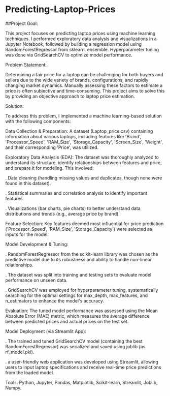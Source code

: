 # Predicting-Laptop-Prices

##Project Goal:

This project focuses on predicting laptop prices using machine learning techniques. I performed exploratory data analysis and visualizations in a Jupyter Notebook, followed by building a regression model using RandomForestRegressor from sklearn. ensemble. Hyperparameter tuning was done via GridSearchCV to optimize model performance.

Problem Statement:

Determining a fair price for a laptop can be challenging for both buyers and sellers due to the wide variety of brands, configurations, and rapidly changing market dynamics. Manually assessing these factors to estimate a price is often subjective and time-consuming. This project aims to solve this by providing an objective approach to laptop price estimation.


Solution:

To address this problem, I implemented a machine learning-based solution with the following components:

Data Collection & Preparation: A dataset (Laptop_price.csv) containing information about various laptops, including features like 'Brand', 'Processor_Speed', 'RAM_Size', 'Storage_Capacity', 'Screen_Size', 'Weight', and their corresponding 'Price', was utilized.

Exploratory Data Analysis (EDA): The dataset was thoroughly analyzed to understand its structure, identify relationships between features and price, and prepare it for modeling. This involved:

. Data cleaning (handling missing values and duplicates, though none were found in this dataset).

. Statistical summaries and correlation analysis to identify important features.

. Visualizations (bar charts, pie charts) to better understand data distributions and trends (e.g., average price by brand).

Feature Selection: Key features deemed most influential for price prediction ('Processor_Speed', 'RAM_Size', 'Storage_Capacity') were selected as inputs for the model.

Model Development & Tuning:

. RandomForestRegressor from the scikit-learn library was chosen as the predictive model due to its robustness and ability to handle non-linear relationships.

. The dataset was split into training and testing sets to evaluate model performance on unseen data.

. GridSearchCV was employed for hyperparameter tuning, systematically searching for the optimal settings for max_depth, max_features, 
  and n_estimators to enhance the model's accuracy.

Evaluation: The tuned model performance was assessed using the Mean Absolute Error (MAE) metric, which measures the average difference between predicted prices and actual prices on the test set.

Model Deployment (via Streamlit App):

. The trained and tuned GridSearchCV model (containing the best RandomForestRegressor) was serialized and saved using joblib (as 
  rf_model.pkl).

. a user-friendly web application was developed using Streamlit, allowing users to input laptop specifications and receive real-time 
  price predictions from the loaded model.

Tools: Python, Jupyter, Pandas, Matplotlib, Scikit-learn, Streamlit, Joblib, Numpy.

